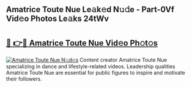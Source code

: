 ## Amatrice Toute Nue Le𝚊k𝚎d N𝚞𝚍e - Part-0Vf Vid𝚎o Photos Le𝚊ks 24tWv

# <h2><a href="http://fbaru5.evod.top/?m=Amatrice+Toute+Nue">🔗 👉🔴 Amatrice Toute Nue Vid𝚎o Ph𝚘t𝚘s</a></h2>

[![Amatrice Toute Nue N𝚞d𝚎s](https://i.imgur.com/8V9OHl7.gif)](http://fbaru5.evod.top/?m=Amatrice+Toute+Nue)
Content creator Amatrice Toute Nue specializing in dance and lifestyle-related videos. Leadership qualities Amatrice Toute Nue are essential for public figures to inspire and motivate their followers. 
